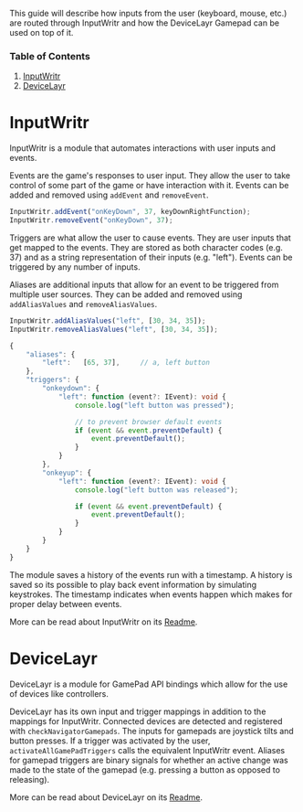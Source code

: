 This guide will describe how inputs from the user (keyboard, mouse, etc.) are routed through InputWritr and how the DeviceLayr Gamepad can be used on top of it.

### Table of Contents
1. [InputWritr](#inputwritr)
2. [DeviceLayr](#devicelayr)

# InputWritr

InputWritr is a module that automates interactions with user inputs and events. 

Events are the game's responses to user input.
They allow the user to take control of some part of the game or have interaction with it.
Events can be added and removed using `addEvent` and `removeEvent`.

```typescript
InputWritr.addEvent("onKeyDown", 37, keyDownRightFunction);
InputWritr.removeEvent("onKeyDown", 37);
```

Triggers are what allow the user to cause events.
They are user inputs that get mapped to the events.
They are stored as both character codes (e.g. 37) and as a string representation of their inputs (e.g. "left").
Events can be triggered by any number of inputs.

Aliases are additional inputs that allow for an event to be triggered from multiple user sources.
They can be added and removed using `addAliasValues` and `removeAliasValues`.

```typescript
InputWritr.addAliasValues("left", [30, 34, 35]);
InputWritr.removeAliasValues("left", [30, 34, 35]);
```

```typescript
{
    "aliases": {
        "left":   [65, 37],     // a, left button
    },
    "triggers": {
        "onkeydown": {
            "left": function (event?: IEvent): void {
                console.log("left button was pressed");

                // to prevent browser default events
                if (event && event.preventDefault) {
                    event.preventDefault();
                }
            }
        },
        "onkeyup": {
            "left": function (event?: IEvent): void {
                console.log("left button was released");

                if (event && event.preventDefault) {
                    event.preventDefault();
                }
            }
        }
    }
}
```

The module saves a history of the events run with a timestamp.
A history is saved so its possible to play back event information by simulating keystrokes.
The timestamp indicates when events happen which makes for proper delay between events.

More can be read about InputWritr on its [Readme](https://github.com/FullScreenShenanigans/InputWritr/blob/master/README.md).

# DeviceLayr

DeviceLayr is a module for GamePad API bindings which allow for the use of devices like controllers.

DeviceLayr has its own input and trigger mappings in addition to the mappings for InputWritr.
Connected devices are detected and registered with `checkNavigatorGamepads`.
The inputs for gamepads are joystick tilts and button presses.
If a trigger was activated by the user, `activateAllGamePadTriggers` calls the equivalent InputWritr event. 
Aliases for gamepad triggers are binary signals for whether an active change was made to the state of the gamepad (e.g. pressing a button as opposed to releasing).


More can be read about DeviceLayr on its [Readme](https://github.com/FullScreenShenanigans/DeviceLayr/blob/master/README.md).